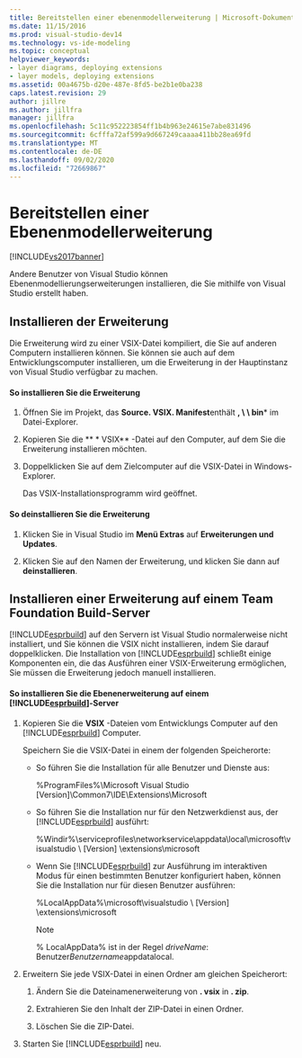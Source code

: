 ```yaml
---
title: Bereitstellen einer ebenenmodellerweiterung | Microsoft-Dokumentation
ms.date: 11/15/2016
ms.prod: visual-studio-dev14
ms.technology: vs-ide-modeling
ms.topic: conceptual
helpviewer_keywords:
- layer diagrams, deploying extensions
- layer models, deploying extensions
ms.assetid: 00a4675b-d20e-487e-8fd5-be2b1e0ba238
caps.latest.revision: 29
author: jillre
ms.author: jillfra
manager: jillfra
ms.openlocfilehash: 5c11c952223854ff1b4b963e24615e7abe831496
ms.sourcegitcommit: 6cfffa72af599a9d667249caaaa411bb28ea69fd
ms.translationtype: MT
ms.contentlocale: de-DE
ms.lasthandoff: 09/02/2020
ms.locfileid: "72669867"
---
```

# <a name="deploy-a-layer-model-extension"></a>Bereitstellen einer Ebenenmodellerweiterung
[!INCLUDE[vs2017banner](../includes/vs2017banner.md)]

Andere Benutzer von Visual Studio können Ebenenmodellierungserweiterungen installieren, die Sie mithilfe von Visual Studio erstellt haben.

## <a name="installing-your-extension"></a>Installieren der Erweiterung
 Die Erweiterung wird zu einer VSIX-Datei kompiliert, die Sie auf anderen Computern installieren können. Sie können sie auch auf dem Entwicklungscomputer installieren, um die Erweiterung in der Hauptinstanz von Visual Studio verfügbar zu machen.

#### <a name="to-install-the-extension"></a>So installieren Sie die Erweiterung

1. Öffnen Sie im Projekt, das **Source. VSIX. Manifest**enthält **, \\ \\ bin*** im Datei-Explorer.

2. Kopieren Sie die ** \* VSIX** -Datei auf den Computer, auf dem Sie die Erweiterung installieren möchten.

3. Doppelklicken Sie auf dem Zielcomputer auf die VSIX-Datei in Windows-Explorer.

    Das VSIX-Installationsprogramm wird geöffnet.

#### <a name="to-uninstall-the-extension"></a>So deinstallieren Sie die Erweiterung

1. Klicken Sie in Visual Studio im **Menü Extras** auf **Erweiterungen und Updates**.

2. Klicken Sie auf den Namen der Erweiterung, und klicken Sie dann auf **deinstallieren**.

## <a name="installing-an-extension-on-a-team-foundation-build-server"></a>Installieren einer Erweiterung auf einem Team Foundation Build-Server
 [!INCLUDE[esprbuild](../includes/esprbuild-md.md)] auf den Servern ist Visual Studio normalerweise nicht installiert, und Sie können die VSIX nicht installieren, indem Sie darauf doppelklicken. Die Installation von [!INCLUDE[esprbuild](../includes/esprbuild-md.md)] schließt einige Komponenten ein, die das Ausführen einer VSIX-Erweiterung ermöglichen, Sie müssen die Erweiterung jedoch manuell installieren.

#### <a name="to-install-your-layer-extension-on-a-esprbuild-server"></a>So installieren Sie die Ebenenerweiterung auf einem [!INCLUDE[esprbuild](../includes/esprbuild-md.md)]-Server

1. Kopieren Sie die **VSIX** -Dateien vom Entwicklungs Computer auf den [!INCLUDE[esprbuild](../includes/esprbuild-md.md)] Computer.

     Speichern Sie die VSIX-Datei in einem der folgenden Speicherorte:

    - So führen Sie die Installation für alle Benutzer und Dienste aus:

         %ProgramFiles%\Microsoft Visual Studio [Version]\Common7\IDE\Extensions\Microsoft

    - So führen Sie die Installation nur für den Netzwerkdienst aus, der [!INCLUDE[esprbuild](../includes/esprbuild-md.md)] ausführt:

         %Windir%\serviceprofiles\networkservice\appdata\local\microsoft\visualstudio \\ [Version] \extensions\microsoft

    - Wenn Sie [!INCLUDE[esprbuild](../includes/esprbuild-md.md)] zur Ausführung im interaktiven Modus für einen bestimmten Benutzer konfiguriert haben, können Sie die Installation nur für diesen Benutzer ausführen:

         %LocalAppData%\microsoft\visualstudio \\ [Version] \extensions\microsoft

        > [!NOTE]
        > % LocalAppData% ist in der Regel *driveName*: Benutzer*Benutzername*appdatalocal.

2. Erweitern Sie jede VSIX-Datei in einen Ordner am gleichen Speicherort:

    1. Ändern Sie die Dateinamenerweiterung von **. vsix** in **. zip**.

    2. Extrahieren Sie den Inhalt der ZIP-Datei in einen Ordner.

    3. Löschen Sie die ZIP-Datei.

3. Starten Sie [!INCLUDE[esprbuild](../includes/esprbuild-md.md)] neu.
